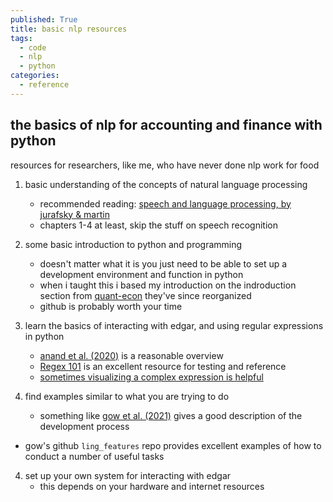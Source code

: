 ```yaml
---
published: True
title: basic nlp resources
tags:
  - code
  - nlp
  - python
categories:
  - reference
---
```

## the basics of nlp for accounting and finance with python

resources for researchers, like me, who have never done nlp work for food

1. basic understanding of the concepts of natural language processing
	- recommended reading: [speech and language processing, by jurafsky & martin](https://home.cs.colorado.edu/~martin/slp.html)
    - chapters 1-4 at least, skip the stuff on speech recognition
1. some basic introduction to python and programming
	- doesn't matter what it is you just need to be able to set up a development environment and function in python
    - when i taught this i based my introduction on the indroduction section from [quant-econ](https://quantecon.org) they've since reorganized
	- github is probably worth your time
2. learn the basics of interacting with edgar, and using regular expressions in python
	- [anand et al. (2020)](https://papers.ssrn.com/sol3/papers.cfm?abstract_id=3576098) is a reasonable overview
	- [Regex 101](https://regex101.com/) is an excellent resource for testing and reference
	- [sometimes visualizing a complex expression is helpful](https://www.debuggex.com)

3. find examples similar to what you are trying to do
	- something like [gow et al. (2021)](https://papers.ssrn.com/sol3/papers.cfm?abstract_id=3310360) gives a good description of the development process
  - gow's github `ling_features` repo provides excellent examples of how to conduct a number of useful tasks
4. set up your own system for interacting with edgar
	- this depends on your hardware and internet resources
